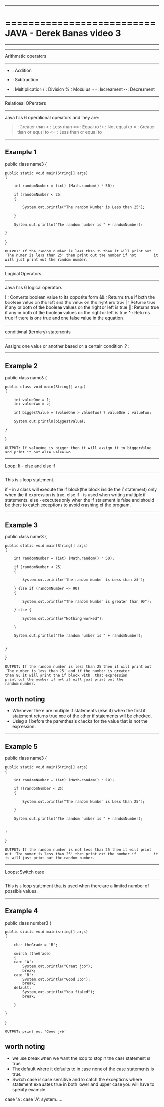 **************************
==========================
JAVA - Derek Banas video 3
==========================
**************************

********************
Arithmetic operators
********************

+ : Addition
- : Subtraction
* : Multiplication
/ : Division
% : Modulus
++: Increament
--: Decreament


********************
Relational OPerators
********************

Java has 6 operational operators and they are:

> : Greater than
< : Less than
== : Equal to
!= : Not equal to
>= : Greater than or equal to
<= : Less than or equal to

---------
Example 1
---------

public class name3 {

	public static void main(String[] args)
	{

		int randomNumber = (int) (Math.random() * 50);

		if (randomNumber < 25) 
		{

			System.out.println("The random Number is Less than 25");

		}
		
		System.out.println("The random number is " + randomNumber);

	}

}

	OUTPUT: If the random number is less than 25 then it will print out 			'The numer is less than 25' then print out the number if not 		it will just print out the random number.
*****************
Logical Operators
*****************

Java has 6 logical operators

! : Converts boolean value to its opposite form 
&& : Returns true if both the boolean value on the left and the value on the right are true
| : Returns true if any or both of the boolean values on the right or left is true
||: Returns true if any or both of the boolean values on the right or left is true
^ : Returns true if there is one true and one false value in the equation.

********************************
conditional (terniary) statements
********************************

Assigns one value or another based on a certain condition.
? :

---------
Example 2
---------

public class name3 {

	public class void main(String[] args)
	{

		int valueOne = 1;
		int valueTwo = 2;

		int biggestValue = (valueOne > ValueTwo) ? valueOne : valueTwo;	
	
		System.out.println(biggestValue);

	}

}

	OUTPUT: If valueOne is bigger then it will assign it to biggerValue 		and print it out else valueTwo.


***************************
Loop: If - else and else if
***************************

This is a loop statement.

if - in a class will execute the if block(the block inside the if statement) only when the if expression is true.
else if - is used when writing multiple if statements.
else - executes only when the if statement is false and should be there to catch exceptions to avoid crashing of the program.

---------
Example 3
---------

public class name3 {

	public static void main(String[] args)
	{

		int randomNumber = (int) (Math.random() * 50);

		if (randomNumber < 25) 
		{

			System.out.println("The random Number is Less than 25");

		} else if (randomNumber => 90) 
		{

			System.out.println("The random Number is greater than 90");

		} else {

			System.out.println("Nothing worked");

		}

		System.out.println("The random number is " + randomNumber);


	}

}

	OUTPUT: If the random number is less than 25 then it will print out 			'The number is less than 25' and if the number is greater 			than 90 it will print the if block with  that expression 	 		print out the number if not it will just print out the 				random number. 

worth noting 
------------
- Whenever there are multiple if statements (else if) when the first if statement returns true noe of the other if statements will be checked.
- Using a ! before the parenthesis checks for the value that is not the expression.

---------
Example 5
---------

public class name3 {

	public static void main(String[] args)
	{

		int randomNumber = (int) (Math.random() * 50);

		if !(randomNumber < 25) 
		{

			System.out.println("The random Number is Less than 25");

		}  

		System.out.println("The random number is " + randomNumber);


	}

}

	OUTPUT: If the random number is not less than 25 then it will print 			out 'The numer is less than 25' then print out the number if 		it is will just print out the random number. 

  

******************
Loops: Switch case
******************

This is a loop statement that is used when there are a limited number of possible values.

---------
Example 4
---------

public class number3 {

	public static void main(string[] args) 
	{

		char theGrade = 'B';

		swirch (theGrade)
		{
		case 'A':
			System.out.println("Great job");
			break;
		case 'B':
			System.out.println("Good Job");
			break;
		default:
			System,out.println("You fialed");
			break;

		}

	}
}

	OUTPUT: print out 'Good job'

worth noting
------------

- we use break when we want the loop to stop if the case statement is true.
- The default where it defaults to in case none of the case statements is true.
- Switch case is case sensitive and to catch the exceptions where statement exaluates true in both lower and upper case you will have to specify example

case 'a':
case 'A':
	system..... 